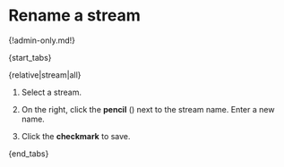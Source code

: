 # Rename a stream

{!admin-only.md!}

{start_tabs}

{relative|stream|all}

1. Select a stream.

1. On the right, click the **pencil** (<i class="fa fa-pencil"></i>)
   next to the stream name. Enter a new name.

1. Click the **checkmark** to save.

{end_tabs}
